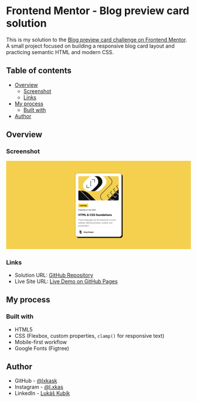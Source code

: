 # Frontend Mentor - Blog preview card solution

This is my solution to the [Blog preview card challenge on Frontend Mentor](https://www.frontendmentor.io/challenges/blog-preview-card-ckPaj01IcS).  
A small project focused on building a responsive blog card layout and practicing semantic HTML and modern CSS.

## Table of contents

- [Overview](#overview)
  - [Screenshot](#screenshot)
  - [Links](#links)
- [My process](#my-process)
  - [Built with](#built-with)
- [Author](#author)

## Overview

### Screenshot

![Screenshot of the Blog Preview Card](./assets/images/screenshot.png)

### Links

- Solution URL: [GitHub Repository](https://github.com/lxkask/blog-preview-card)
- Live Site URL: [Live Demo on GitHub Pages](https://lxkask.github.io/blog-preview-card-main/)

## My process

### Built with

- HTML5
- CSS (Flexbox, custom properties, `clamp()` for responsive text)
- Mobile-first workflow
- Google Fonts (Figtree)

## Author

- GitHub - [@lxkask](https://github.com/lxkask)
- Instagram - [@l.xkas](https://www.instagram.com/l.xkas/)
- LinkedIn - [Lukáš Kubík](https://www.linkedin.com/in/luk%C3%A1%C5%A1-kub%C3%ADk-251605245/)